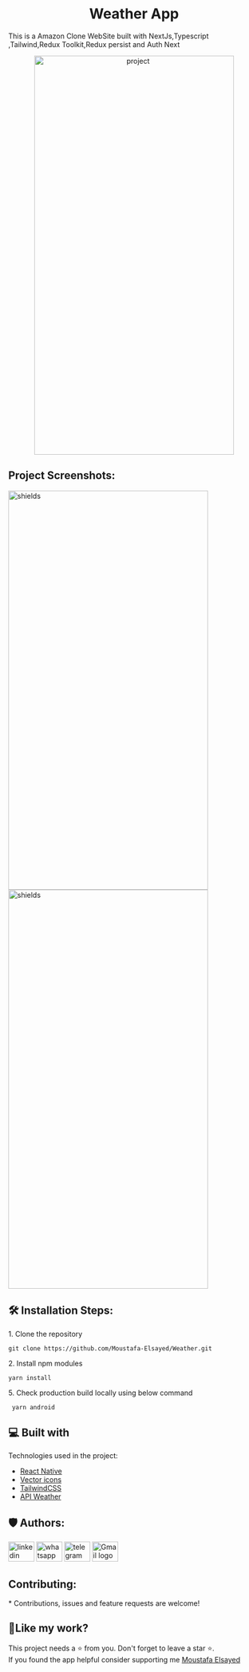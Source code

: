 <h1 align="center">Weather App</h1>
<P>This is a Amazon Clone  WebSite built with NextJs,Typescript ,Tailwind,Redux Toolkit,Redux persist and Auth Next</P>
<p align="center"><img src="https://i.ibb.co/gzYTtxz/weather.png" width="400" height="800&quot;/" alt="project"></p>


<h2>Project Screenshots:</h2>

<img src="https://i.ibb.co/cFcFwsb/Screenshot-1708608616.png" alt="shields" width="400" height="800&quot;/">
<img src="https://i.ibb.co/T1Y9dPk/Screenshot-1708610067.png" alt="shields" width="400" height="800&quot;/">




<h2>🛠️ Installation Steps:</h2>

<p>1. Clone the repository</p>

```
git clone https://github.com/Moustafa-Elsayed/Weather.git
```

<p>2. Install npm modules</p>

```
yarn install
```


<p>5. Check production build locally using below command</p>

```
 yarn android 
```

  
  
<h2>💻 Built with</h2>

Technologies used in the project:

*  [React Native](https://nextjs.org/)
*  [Vector icons](https://react.dev/learn) 
*  [TailwindCSS](https://tailwindcss.com/)  
*  [API Weather](https://mui.com/material-ui/getting-started/) 






<h2>🛡️ Authors:</h2>
<div align="left">
  <a href="https://www.linkedin.com/in/mostafa-hashem-1b43822b9/"><img src="https://raw.githubusercontent.com/maurodesouza/profile-readme-generator/master/src/assets/icons/social/linkedin/default.svg" width="52" height="40" alt="linkedin logo" /></a>
 <a href="https://wa.me/201002602130"><img src="https://raw.githubusercontent.com/maurodesouza/profile-readme-generator/master/src/assets/icons/social/whatsapp/default.svg" width="52" height="40" alt="whatsapp logo" /></a>
  <a href="https://t.me/01002602130"><img src="https://raw.githubusercontent.com/maurodesouza/profile-readme-generator/master/src/assets/icons/social/telegram/default.svg" width="52" height="40" alt="telegram logo" /></a>
  <a href="mailto:moelsayed949@gmail.com"><img src="https://raw.githubusercontent.com/maurodesouza/profile-readme-generator/master/src/assets/icons/social/gmail/default.svg" width="52" height="40" alt="Gmail logo" /></a>

</div>

<h2> Contributing:</h2>
* Contributions, issues and feature requests are welcome!


<h2>💖Like my work?</h2>

This project needs a ⭐️ from you. Don't forget to leave a star ⭐️.   
If you found the app helpful consider supporting me 
[Moustafa Elsayed](https://github.com/Moustafa-Elsayed)

